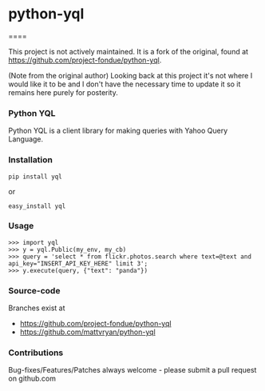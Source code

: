# python-yql
====

This project is not actively maintained.  It is a fork of the original, found at https://github.com/project-fondue/python-yql.

(Note from the original author)
Looking back at this project it's not where I would like it to be and I don't have the necessary time to 
update it so it remains here purely for posterity.


### Python YQL

Python YQL is a client library for making queries with Yahoo Query Language.



### Installation

    pip install yql

or 

    easy_install yql

### Usage

    >>> import yql
    >>> y = yql.Public(my_env, my_cb)
    >>> query = 'select * from flickr.photos.search where text=@text and api_key="INSERT_API_KEY_HERE" limit 3';
    >>> y.execute(query, {"text": "panda"})


### Source-code

Branches exist at
* https://github.com/project-fondue/python-yql
* https://github.com/mattvryan/python-yql


### Contributions

Bug-fixes/Features/Patches always welcome - please submit a pull request on github.com

